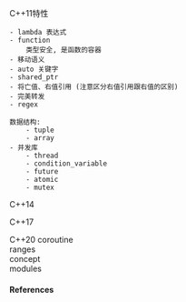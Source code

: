 
C++11特性  

    - lambda 表达式
    - function
        类型安全, 是函数的容器
    - 移动语义
    - auto 关键字
    - shared_ptr
    - 将亡值、右值引用 (注意区分右值引用跟右值的区别)
    - 完美转发
    - regex

    数据结构:
        - tuple
        - array
    - 并发库
        - thread
        - condition_variable
        - future
        - atomic
        - mutex

C++14

C++17

C++20
    coroutine  
    ranges  
    concept  
    modules  

#### References

